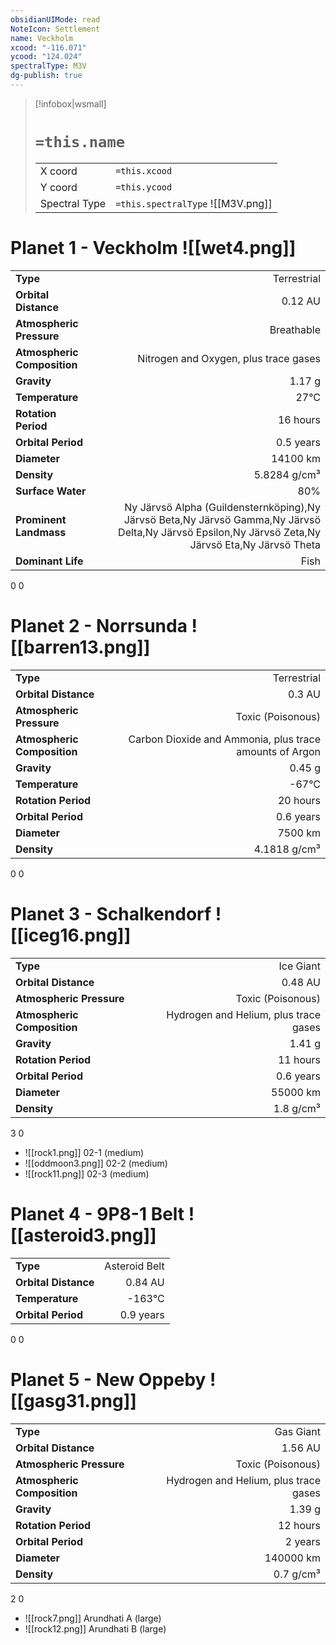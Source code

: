 ```yaml
---
obsidianUIMode: read
NoteIcon: Settlement
name: Veckholm
xcood: "-116.071"
ycood: "124.024"
spectralType: M3V
dg-publish: true
---
```

> [!infobox|wsmall]
> # `=this.name`
> | | |
> | - | - |
> | X coord | `=this.xcood` |
> | Y coord| `=this.ycood` |
> | Spectral Type | `=this.spectralType` ![[M3V.png]] |

# Planet 1 - Veckholm ![[wet4.png]]
|                             |                           |
| --------------------------- | -------------------------:|
| **Type**                    |             Terrestrial |
| **Orbital Distance**        |   0.12 AU |
| **Atmospheric Pressure**    |       Breathable |
| **Atmospheric Composition** |      Nitrogen and Oxygen, plus trace gases |
| **Gravity**                 |        1.17 g |
| **Temperature**             |    27°C |
| **Rotation Period**         |  16 hours |
| **Orbital Period** | 0.5 years |
| **Diameter**                |      14100 km | 
| **Density**                 |    5.8284 g/cm³ |
| **Surface Water**           |           80% | 
| **Prominent Landmass**      |         Ny Järvsö Alpha (Guildensternköping),Ny Järvsö Beta,Ny Järvsö Gamma,Ny Järvsö Delta,Ny Järvsö Epsilon,Ny Järvsö Zeta,Ny Järvsö Eta,Ny Järvsö Theta | 
| **Dominant Life**           |         Fish |



0
0



# Planet 2 - Norrsunda ![[barren13.png]]
|                             |                           |
| --------------------------- | -------------------------:|
| **Type**                    |             Terrestrial |
| **Orbital Distance**        |   0.3 AU |
| **Atmospheric Pressure**    |       Toxic (Poisonous) |
| **Atmospheric Composition** |      Carbon Dioxide and Ammonia, plus trace amounts of Argon |
| **Gravity**                 |        0.45 g |
| **Temperature**             |    -67°C |
| **Rotation Period**         |  20 hours |
| **Orbital Period** | 0.6 years |
| **Diameter**                |      7500 km | 
| **Density**                 |    4.1818 g/cm³ |



0
0



# Planet 3 - Schalkendorf ![[iceg16.png]]
|                             |                           |
| --------------------------- | -------------------------:|
| **Type**                    |             Ice Giant |
| **Orbital Distance**        |   0.48 AU |
| **Atmospheric Pressure**    |       Toxic (Poisonous) |
| **Atmospheric Composition** |      Hydrogen and Helium, plus trace gases |
| **Gravity**                 |        1.41 g |
| **Rotation Period**         |  11 hours |
| **Orbital Period** | 0.6 years |
| **Diameter**                |      55000 km | 
| **Density**                 |    1.8 g/cm³ |



3
0

- ![[rock1.png]] 02-1 (medium)
- ![[oddmoon3.png]] 02-2 (medium)
- ![[rock11.png]] 02-3 (medium)


# Planet 4 - 9P8-1 Belt ![[asteroid3.png]]
|                             |                           |
| --------------------------- | -------------------------:|
| **Type**                    |             Asteroid Belt |
| **Orbital Distance**        |   0.84 AU |
| **Temperature**             |    -163°C |
| **Orbital Period** | 0.9 years |



0
0



# Planet 5 - New Oppeby ![[gasg31.png]]
|                             |                           |
| --------------------------- | -------------------------:|
| **Type**                    |             Gas Giant |
| **Orbital Distance**        |   1.56 AU |
| **Atmospheric Pressure**    |       Toxic (Poisonous) |
| **Atmospheric Composition** |      Hydrogen and Helium, plus trace gases |
| **Gravity**                 |        1.39 g |
| **Rotation Period**         |  12 hours |
| **Orbital Period** | 2 years |
| **Diameter**                |      140000 km | 
| **Density**                 |    0.7 g/cm³ |



2
0

- ![[rock7.png]] Arundhati A (large)
- ![[rock12.png]] Arundhati B (large)



